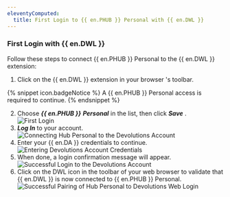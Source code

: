 ```yaml
---
eleventyComputed:
  title: First Login to {{ en.PHUB }} Personal with {{ en.DWL }}
---
```

### First Login with {{ en.DWL }} 

Follow these steps to connect {{ en.PHUB }} Personal to the {{ en.DWL }} extension:  

1. Click on the {{ en.DWL }} extension in your browser 's toolbar.  

{% snippet icon.badgeNotice %} 
A {{ en.PHUB }} Personal access is required to continue. 
{% endsnippet %}
 
2. Choose ***{{ en.PHUB }}*** ***Personal*** in the list, then click ***Save*** .  
![First Login](/img/en/hub/Dwl4050.png)
1. ***Log In*** to your account.  
![Connecting Hub Personal to the Devolutions Account](/img/en/hub/Dwl4054.png)
1. Enter your {{ en.DA }} credentials to continue.  
![Entering Devolutions Account Credentials](/img/en/hub/Dwl4023.png)
1. When done, a login confirmation message will appear.  
![Successful Login to the Devolutions Account](/img/en/hub/Dwl4051.png)
1. Click on the DWL icon in the toolbar of your web browser to validate that {{ en.DWL }} is now connected to {{ en.PHUB }} Personal.  
![Successful Pairing of Hub Personal to Devolutions Web Login](/img/en/hub/Dwl4052.png)

